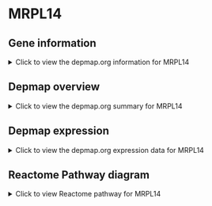 <h1>MRPL14</h1>

<h2>Gene information</h2>
<details>
  <summary>Click to view the depmap.org information for MRPL14</summary>
  <iframe src="https://depmap.org/portal/gene/MRPL14?tab=about" style="border:none;width:100%;height:800px"></iframe>
</details>

<h2>Depmap overview</h2>
<details>
  <summary>Click to view the depmap.org summary for MRPL14</summary>
  <iframe src="https://depmap.org/portal/gene/MRPL14?tab=overview" style="border:none;width:100%;height:800px"></iframe>
</details>

<h2>Depmap expression</h2>
<details>
  <summary>Click to view the depmap.org expression data for MRPL14</summary>
  <iframe src="https://depmap.org/portal/gene/MRPL14?tab=characterization" style="border:none;width:100%;height:800px"></iframe>
</details>



<h2>Reactome Pathway diagram</h2>
<details>
  <summary>Click to view Reactome pathway for MRPL14</summary>
  <p>Mitochondrial translation termination</p>
  <iframe src="https://reactome.org/PathwayBrowser/#/R-HSA-5419276" style="border:none;width:100%;height:800px"></iframe>
</details>



